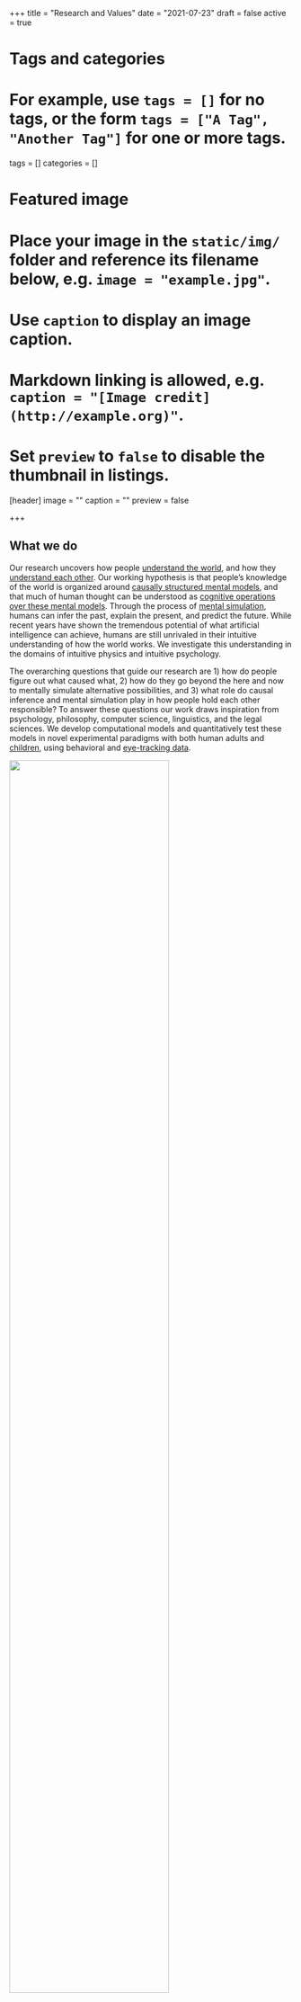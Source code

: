 +++
title = "Research and Values"
date = "2021-07-23"
draft = false
active = true

# Tags and categories
# For example, use `tags = []` for no tags, or the form `tags = ["A Tag", "Another Tag"]` for one or more tags.
tags = []
categories = []

# Featured image
# Place your image in the `static/img/` folder and reference its filename below, e.g. `image = "example.jpg"`.
# Use `caption` to display an image caption.
#   Markdown linking is allowed, e.g. `caption = "[Image credit](http://example.org)"`.
# Set `preview` to `false` to disable the thumbnail in listings.
[header]
image = ""
caption = ""
preview = false

+++

## What we do

Our research uncovers how people [understand the world](../publication/gerstenberg2021csm/), and how they [understand each other](../publication/gerstenberg2018expectations/). Our working hypothesis is that people’s knowledge of the world is organized around [causally structured mental models](../publication/gerstenberg2017theories/), and that much of human thought can be understood as [cognitive operations over these mental models](../publication/goodman2015concepts/). Through the process of [mental simulation](../publication/gerstenberg2017tracking/), humans can infer the past, explain the present, and predict the future. While recent years have shown the tremendous potential of what artificial intelligence can achieve, humans are still unrivaled in their intuitive understanding of how the world works. We investigate this understanding in the domains of intuitive physics and intuitive psychology. 

The overarching questions that guide our research are 1) how do people figure out what caused what, 2) how do they go beyond the here and now to mentally simulate alternative possibilities, and 3) what role do causal inference and mental simulation play in how people hold each other responsible? To answer these questions our work draws inspiration from psychology, philosophy, computer science, linguistics, and the legal sciences. We develop computational models and quantitatively test these models in novel experimental paradigms with both human adults and [children](../publication/kominsky2021trajectory/), using behavioral and [eye-tracking data](../publication/gerstenberg2017tracking/). 

<img src="../img/responsibility_framework.jpeg" width="75%"/>

Our goal is to develop a comprehensive computational model of how people assign responsibility. Responsibility is the glue that holds the social world together, and understanding this concept is critical for addressing some of the most important challenges we face as society today. These include problems of collective responsibility, such as climate change and ethical AI, as well as topics of individual responsibility with [legal](../publication/lagnado2017causation/), [moral](../publication/sosa2021dynamics/), and [political](../publication/langenhoff2021voting/) consequences. 

You can learn more about our work on the [CiCL YouTube channel](https://www.youtube.com/channel/UCvGjDSbTa9blRRdCRTlCvwA).

## What we value

We not only study how people assign responsibility, we also take seriously our responsibilities as scientists, teachers, and mentors. We feel very grateful for being able to study the human mind, and we try our best to use the resources we've been given to generate knowledge that contributes toward a society in which we better understand one another. 

#### Culture and community

We love doing research together! We aim to create a culture in which we learn through discussion, appreciating the different perspectives we each bring to table. We believe that in order to do good research (and to enjoy doing it), we have to take good care of ourselves first. We value a healthy work-life balance and acknowledge that an academic career presents unique mental health challenges. In order to address these challenges, we work to foster a community of mutual learning and support. When we hit a roadblock, we know that there is always a friend to talk out our thoughts with. We foster community through weekly lab meetings, coffee chats, and regular social events. We work with each other consistently, providing concrete feedback on experiments, presentations, and paper drafts to help each other produce the best scientific work we can.

#### Inclusion and diversity

Our lab brings together researchers from various backgrounds who love to learn from one another. To understand the full complexity of the human mind, we need to make sure that the diversity of human experience is represented in the people who study it, and in the people who participate in research. To help increase diversity in academia, we participate in [Stanford's Paths to PhD program](https://psychology.stanford.edu/diversity/paths-phd), the [FAST program](https://fast.stanford.edu/), and in a variety of summer programs, such as the [CSLI summer internship program](https://www-csli.stanford.edu/csli-summer-internship-program-2021). We commit to reporting demographic information about our study participants (including gender and race identification) in our research. We continue to discuss what concrete steps we can take to contribute toward diversity, equity, and inclusion. For example, every year in the week of May 25th (the day on which George Floyd was murdered), we reflect as a community in our lab meeting on what we have accomplished in the past, and set goals for the future. 

#### Open science

Science should be open to all. We share the materials of all of our published work via the [CiCL github account](https://github.com/cicl-stanford). In our research, we aim to only use free software (like R and python) so that our results are fully reproducible by others. We make our results freely available to everyone by posting [pre-prints](https://psyarxiv.com/discover?q=tobias%20gerstenberg). We pre-register our experiments via the [Open Science Framework](https://osf.io/udjqb/).  

## How to join us

If you're interested in our lab's research, feel free to sign up for our [lab's email list](https://mailman.stanford.edu/mailman/listinfo/causality-in-cognition) in which we send regular updates about our research meetings. You are very welcome to join in for these!

You can also reach out and send us an email via [gerstenberg@stanford.edu](mailto:gerstenberg@stanford.edu). We're looking forward to hearing from you! 

<!-- We encourage prospective PhD students to apply to the [PhD program in Stanford's Psychology department](https://psychology.stanford.edu/admissions/phd-admissions). Feel free to reach out if you have any questions!  -->